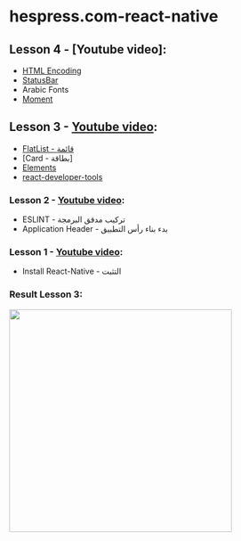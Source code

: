 # hespress.com-react-native

## Lesson 4 - [Youtube video]:
* [HTML Encoding](https://www.npmjs.com/package/html-entities)
* [StatusBar](https://facebook.github.io/react-native/docs/statusbar.html)
* Arabic Fonts
* [Moment](https://momentjs.com/docs/#/i18n/)

 
## Lesson 3 - [Youtube video](https://youtu.be/OkQ8JszXjpM):
* [FlatList - قائمة](https://facebook.github.io/react-native/docs/flatlist.html)
* [Card -  بطاقة]
* [Elements](https://github.com/react-native-training/react-native-elements)
* [react-developer-tools](https://chrome.google.com/webstore/detail/react-developer-tools/fmkadmapgofadopljbjfkapdkoienihi)

### Lesson 2 - [Youtube video](https://youtu.be/5WpRdnWb2Uo):
* ESLINT - تركيب مدقق البرمجة
* Application Header - بدء بناء رأس التطبيق
 
 
### Lesson 1 - [Youtube video](https://youtu.be/S3KGpVb7TIY):
* Install React-Native - التثبت


### Result Lesson 3:
<img src="https://raw.githubusercontent.com/adilbenmoussa/hespress.com-react-native/lessons/3-list-data/src/images/Result-Lesson-3.png" width="400">
